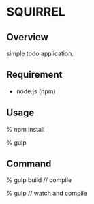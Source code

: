 # SQUIRREL

## Overview

simple todo application.

## Requirement

- node.js (npm)

## Usage

  % npm install

  % gulp

## Command

  % gulp build // compile

  % gulp // watch and compile
